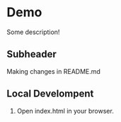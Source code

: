 # Demo

Some description!

## Subheader

Making changes in README.md
## Local Develompent

1. Open index.html in your browser.